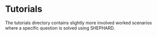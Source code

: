 # Tutorials
The tutorials directory contains slightly more involved worked scenarios where a specific question is solved using SHEPHARD.